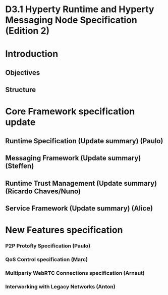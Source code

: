 D3.1 Hyperty Runtime and Hyperty Messaging Node Specification (Edition 2)
=======================================================

Introduction
============

Objectives
----------

Structure
---------

Core Framework specification update
=======================================================

Runtime Specification (Update summary) (Paulo)
---------

Messaging Framework (Update summary) (Steffen)
---------

Runtime Trust Management (Update summary) (Ricardo Chaves/Nuno)
---------

Service Framework (Update summary) (Alice)
---------

New Features specification
=======================================================

### P2P Protofly Specification (Paulo)

### QoS Control specification  (Marc)

### Multiparty WebRTC Connections specification  (Arnaut)

### Interworking with Legacy Networks (Anton)
